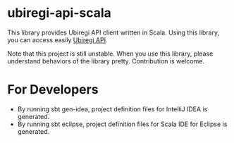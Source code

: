 # ubiregi-api-scala

This library provides Ubiregi API client written in Scala.  Using this library, you can access easily
[Ubiregi API](http://ubiregiinc.github.com/ubiregi-api/).

Note that this project is still unstable.  When you use this library, please understand behaviors of the library pretty.
Contribution is welcome.

# For Developers

* By running sbt gen-idea, project definition files for IntelliJ IDEA is generated.
* By running sbt eclipse, project definition files for Scala IDE for Eclipse is generated.

